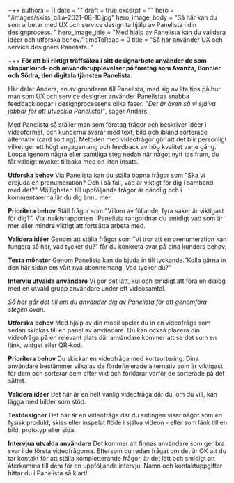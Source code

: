 +++
authors = []
date = ""
draft = true
excerpt = ""
hero = "/images/skiss_bilia-2021-08-10.jpg"
hero_image_body = "Så här kan du som arbetar med UX och service design ta hjälp av Panelista i din designprocess. "
hero_image_title = "Med hjälp av Panelista kan du validera idéer och utforska behov."
timeToRead = 0
title = "Så här använder UX och service designers Panelista. "

+++
**För att bli riktigt träffsäkra i sitt designarbete använder de som skapar kund- och användarupplevelser på företag som Avanza, Bonnier och Södra, den digitala tjänsten Panelista.**  

  
Här delar Anders, en av grundarna till Panelista, med sig av lite tips på hur man som UX och service designer använder Panelistas snabba feedbackloopar i designprocessens olika faser. _"Det är även så vi själva jobbar för att utveckla Panelista!"_, säger Anders. 

Med Panelista så ställer man som företag frågor och beskriver idéer i videoformat, och kunderna svarar med text, bild och ibland sorterade alternativ (card sorting). Metoden med videofrågor gör att det blir personligt vilket ger ett högt engagemang och feedback av hög kvalitet varje gång. Loopa igenom några eller samtliga steg nedan när något nytt tas fram, du får väldigt mycket tillbaka med en liten insats.

**Utforska behov** Via Panelista kan du ställa öppna frågor som "Ska vi erbjuda en prenumeration? Och i så fall, vad är viktigt för dig i samband med det?" Möjligheten till uppföljande frågor är oändlig och i kommentarerna lär du dig ännu mer.

**Prioritera behov**
Ställ frågor som "Vilken av följande, fyra saker är viktigast för dig?”. Via insiktsrapporten i Panelista rangordnar du smidigt vad som är mer eller mindre viktigt att fortsätta arbeta med.

**Validera idéer**
Genom att ställa frågor som "Vi tror att en prenumeration kan fungera så här, vad tycker du?” får du konkreta svar på dina kunders behov.

**Testa mönster**
Genom Panelista kan du bjuda in till tyckande."Kolla gärna in den här sidan om vårt nya abonnemang. Vad tycker du?”

**Intervju utvalda användare**
Vi gör det lätt, kul och smidigt att föra en dialog med en utvald grupp användare under ett videosamtal.

_Så här går det till om du använder dig av Panelista för att genomföra stegen ovan._

**Utforska behov**
Med hjälp av din mobil spelar du in en videofråga som sedan skickas till en panel av användare. Du kan också placera din videofråga på en relevant plats där användare kommer att se det som en länk, widget eller QR-kod.

**Prioritera behov**
Du skickar en videofråga med kortsortering. Dina användare bestämmer vilka av de fördefinierade alternativ som är viktigast för dem och sorterar dem efter vikt och förklarar varför de sorterade på det sättet.

**Validera idéer**
Det här är en helt vanlig videofråga där du, om du vill, kan lägga med bilder som stöd.

**Testdesigner**
Det här är en videofråga där du antingen visar något som en fysisk produkt, skiss eller inspelat flöde i själva videon - eller som länk till en bild, prototyp eller sida.

**Intervjua utvalda användare**
Det kommer att finnas användare som ger bra svar i de första videofrågorna. Eftersom du redan frågat om det är OK att du tar kontakt för att ställa kompletterande frågor, är det lätt och smidigt att återkomma till dem för en uppföljande intervju. Namn och kontaktuppgifter hittar du i Panelista så klart!